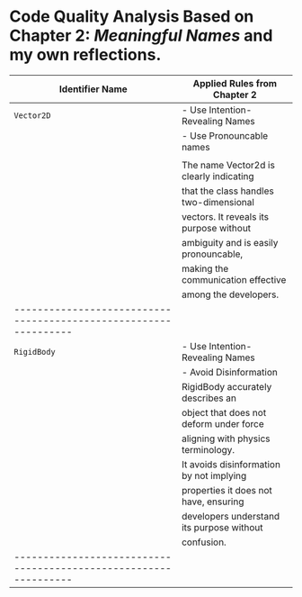 
# Code Quality Analysis Based on Chapter 2: *Meaningful Names* and my own reflections.

| **Identifier Name** | **Applied Rules from Chapter 2**         |
|---------------------|------------------------------------------|
| `Vector2D`          | - Use Intention-Revealing Names          | 
|                     | - Use Pronouncable names                 |
|                     |                                          |
|                     | The name Vector2d is clearly indicating  |
|                     | that the class handles two-dimensional   |
|                     | vectors. It reveals its purpose without  | 
|                     | ambiguity and is easily pronouncable,    | 
|                     | making the communication effective       |
|                     | among the developers.                    |
|----------------------------------------------------------------|
| `RigidBody`         |- Use Intention-Revealing Names           |
|                     |- Avoid Disinformation                    |
|                     | RigidBody accurately describes an        |
|                     | object that does not deform under force  |
|                     | aligning with physics terminology.       |
|                     | It avoids disinformation by not implying |
|                     | properties it does not have, ensuring    |
|                     | developers understand its purpose without|
|                     | confusion.                               |
|----------------------------------------------------------------|